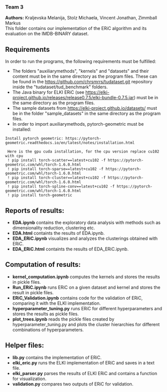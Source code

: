 ### Team 3
**Authors:** Kraljevska Melanija, Stolz Michaela, Vincent Jonathan, Zimmball Markus \
This folder contains our implementation of the ERiC algorithm and its evaluation on the IMDB-BINARY dataset.

## Requirements
In order to run the programs, the following requirements must be fulfilled:
- The folders "auxiliarymethods", "kernels" and "datasets" and their content must be in the same directory as the program files. These can be found in the https://github.com/chrsmrrs/tudataset.git repository inside the "tudataset/tud_benchmark" folders. 
- The Java binary for ELKI ERiC (see https://elki-project.github.io/releases/release0.7.5/elki-bundle-0.7.5.jar) must be in the same directory as the program files.
- The sample datasets from https://elki-project.github.io/datasets/ must be in the folder "sample_datasets" in the same directory as the program files. 
- In order to import auxiliarymethods, pytorch-geometric must be installed:
```
Install pytorch geometric: https://pytorch-geometric.readthedocs.io/en/latest/notes/installation.html

 Here is the gpu cuda installation, for the cpu version replace cu102 with cpu
 ! pip install torch-scatter==latest+cu102 -f https://pytorch-geometric.com/whl/torch-1.6.0.html
 ! pip install torch-sparse==latest+cu102 -f https://pytorch-geometric.com/whl/torch-1.6.0.html
 ! pip install torch-cluster==latest+cu102 -f https://pytorch-geometric.com/whl/torch-1.6.0.html
 ! pip install torch-spline-conv==latest+cu102 -f https://pytorch-geometric.com/whl/torch-1.6.0.html
 ! pip install torch-geometric
```

## Reports of results: 
- **EDA.ipynb** contains the exploratory data analysis with methods such as dimensionality reduction, clustering etc.
- **EDA.html** containts the results of EDA.ipynb.
- **EDA_ERiC.ipynb** visualizes and analyzes the clusterings obtained with ERiC.
- **EDA_ERiC.html** containts the results of EDA_ERiC.ipynb.

## Computation of results: 
- **kernel_computation.ipynb** computes the kernels and stores the results in pickle files.
- **Run_ERiC.ipynb** runs ERiC on a given dataset and kernel and stores the result in pickle files.
- **ERiC_Validation.ipynb** contains code for the validation of ERiC, comparing it with the ELKI implementation.
- **hyperparameter_tuning.py** runs ERiC for different hyperparameters and stores the results as pickle files.
- **plot_trees.ipynb** reads the pickle files created by hyperparameter_tuning.py and plots the cluster hierarchies for different combinations of hyperparameters.

## Helper files:
- **lib.py** contains the implementation of ERiC.
- **elki_eric.py** runs the ELKI implementation of ERiC and saves in a text file.
- **elki_parser.py** parses the results of ELKI ERiC and contains a function for visualization.
- **validation.py** compares two outputs of ERiC for validation.
